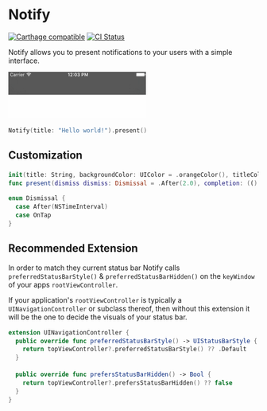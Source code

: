 # Notify

[![Carthage compatible](https://img.shields.io/badge/Carthage-compatible-4BC51D.svg?style=flat)](https://github.com/Carthage/Carthage)
[![CI Status](https://travis-ci.org/VDKA/Notify.svg?branch=master)](https://travis-ci.org/VDKA/Notify)

Notify allows you to present notifications to your users with a simple interface.

![Hello](https://github.com/vdka/Notify/blob/master/Resources/Hello.gif)

```swift
Notify(title: "Hello world!").present()
```

## Customization

```swift
init(title: String, backgroundColor: UIColor = .orangeColor(), titleColor: UIColor = Notify.currentStatusBarTextColor, font: UIFont = .boldSystemFontOfSize(12))
func present(dismiss dismiss: Dismissal = .After(2.0), completion: (() -> Void)? = nil)
```

```swift
enum Dismissal {
  case After(NSTimeInterval)
  case OnTap
}
```

## Recommended Extension

In order to match they current status bar Notify calls `preferredStatusBarStyle()` & `preferredStatusBarHidden()` on the `keyWindow` of your apps `rootViewController`.

If your application's `rootViewController` is typically a `UINavigationController` or subclass thereof, then without this extension it will be the one to decide the visuals of your status bar.

```swift
extension UINavigationController {
  public override func preferredStatusBarStyle() -> UIStatusBarStyle {
    return topViewController?.preferredStatusBarStyle() ?? .Default
  }

  public override func prefersStatusBarHidden() -> Bool {
    return topViewController?.prefersStatusBarHidden() ?? false
  }
}
```


